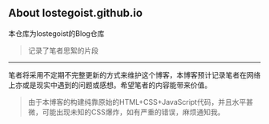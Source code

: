 ## About lostegoist.github.io  
本仓库为lostegoist的Blog仓库  
> 记录了笔者思絮的片段  
---
笔者将采用不定期不完整更新的方式来维护这个博客，本博客预计记录笔者在网络上亦或是现实中遇到的问题或感想。希望笔者的内容能带来价值。  
> 由于本博客的构建纯靠原始的HTML+CSS+JavaScript代码，并且水平甚微，可能出现未知的CSS爆炸，如有严重的错误，麻烦通知我。